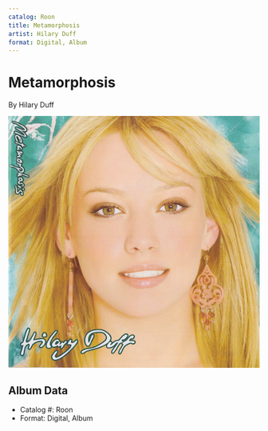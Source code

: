 ```yaml
---
catalog: Roon
title: Metamorphosis
artist: Hilary Duff
format: Digital, Album
---
```


# Metamorphosis

By Hilary Duff

![](../../assets/albumcovers/Hilary_Duff-Metamorphosis.png)

## Album Data

- Catalog #: Roon
- Format: Digital, Album

